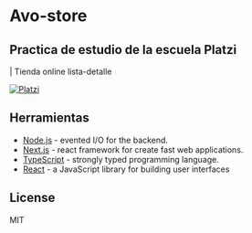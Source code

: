 <h1 class="code-line" data-line-start=0 data-line-end=1 ><a id="Avostore_0"></a>Avo-store</h1>
<h2 class="code-line" data-line-start=1 data-line-end=2 ><a id="Practica_de_estudio_de_la_escuela_Platzi_1"></a>Practica de estudio de la escuela Platzi</h2>
<p class="has-line-data" data-line-start="2" data-line-end="3">| Tienda online  lista-detalle</p>
<p class="has-line-data" data-line-start="4" data-line-end="5"><a href="https://platzi.com/"><img src="https://upload.wikimedia.org/wikipedia/commons/thumb/3/32/Platzi.jpg/200px-Platzi.jpg" alt="Platzi"></a></p>
<h2 class="code-line" data-line-start=8 data-line-end=9 ><a id="Herramientas_8"></a>Herramientas</h2>
<ul>
<li class="has-line-data" data-line-start="9" data-line-end="10"><a href="http://nodejs.org">Node.js</a> - evented I/O for the backend.</li>
<li class="has-line-data" data-line-start="10" data-line-end="11"><a href="https://nextjs.org">Next.js</a> - react framework for create fast web applications.</li>
<li class="has-line-data" data-line-start="11" data-line-end="12"><a href="https://www.typescriptlang.org">TypeScript</a> - strongly typed programming language.</li>
<li class="has-line-data" data-line-start="12" data-line-end="13"><a href="https://reactjs.org">React</a> - a JavaScript library for building user interfaces</li>
</ul>
<h2 class="code-line" data-line-start=15 data-line-end=16 ><a id="License_15"></a>License</h2>
<p class="has-line-data" data-line-start="17" data-line-end="18">MIT</p>
